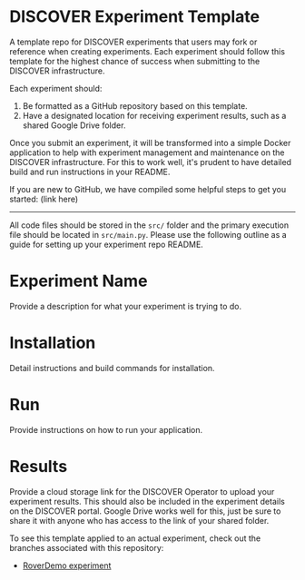 # DISCOVER Experiment Template
A template repo for DISCOVER experiments that users may fork or reference when creating experiments. Each experiment should follow this template for the highest chance of success when submitting to the DISCOVER infrastructure.

Each experiment should:

1. Be formatted as a GitHub repository based on this template.
2. Have a designated location for receiving experiment results, such as a shared Google Drive folder.

Once you submit an experiment, it will be transformed into a simple Docker application to help with experiment management and maintenance on the DISCOVER infrastructure. For this to work well, it's prudent to have detailed build and run instructions in your README.

If you are new to GitHub, we have compiled some helpful steps to get you started: (link here)

---

All code files should be stored in the `src/` folder and the primary execution file should be located in `src/main.py`. Please use the following outline as a guide for setting up your experiment repo README.

# Experiment Name
Provide a description for what your experiment is trying to do.

# Installation
Detail instructions and build commands for installation.

# Run
Provide instructions on how to run your application.

# Results
Provide a cloud storage link for the DISCOVER Operator to upload your experiment results. This should also be included in the experiment details on the DISCOVER portal. Google Drive works well for this, just be sure to share it with anyone who has access to the link of your shared folder.

To see this template applied to an actual experiment, check out the branches associated with this repository:
 - [RoverDemo experiment](https://github.com/DiscoverCCRI/DISCOVER-Experiment-Template/tree/RoverDemo)
